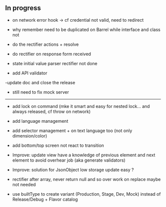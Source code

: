 ## In progress

- on network error hook -> cf credential not valid, need to redirect

- why remember need to be duplicated on Barrel while interface and class not

- do the rectifier actions + resolve
- do rectifier on response form received
- state initial value parser rectifier not done
- add API validator

-update doc and close the release

- still need to fix mock server

**** ****
- add lock on command (mke it smart and easy for nested lock... and always released, cf throw on network)
- add language management
- add selector management + on text language too (not only dimension/color)
- add bottom/top screen not react to transition


- Improve: update view have a knowledge of previous element and next element to avoid overhear job (aka generate validators)
- Improve: solution for JsonObject low storage update easy ?
- rectifier after array, never return null and so over work on replace maybe not needed


- use builtType to create variant (Production, Stage, Dev, Mock) instead of Release/Debug + Flavor catalog
